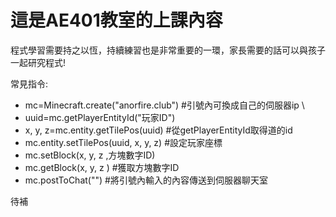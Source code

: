 # 這是AE401教室的上課內容

  程式學習需要持之以恆，持續練習也是非常重要的一環，家長需要的話可以與孩子一起研究程式!

常見指令:
 - mc=Minecraft.create("anorfire.club")          #引號內可換成自己的伺服器ip \
 - uuid=mc.getPlayerEntityId("玩家ID")   
 - x, y, z=mc.entity.getTilePos(uuid)            #從getPlayerEntityId取得道的id
 - mc.entity.setTilePos(uuid, x, y, z)           #設定玩家座標
 - mc.setBlock(x, y, z ,方塊數字ID)
 - mc.getBlock(x, y, z )                         #獲取方塊數字ID
 - mc.postToChat("")                             #將引號內輸入的內容傳送到伺服器聊天室



待補
